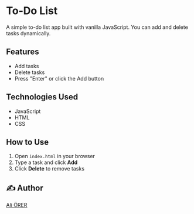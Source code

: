 #  To-Do List

A simple to-do list app built with vanilla JavaScript. You can add and delete tasks dynamically.

##  Features

- Add tasks
- Delete tasks
- Press "Enter" or click the Add button

##  Technologies Used

- JavaScript
- HTML
- CSS


##  How to Use

1. Open `index.html` in your browser
2. Type a task and click **Add**
3. Click **Delete** to remove tasks



## ✍️ Author

[Ali ÖRER](https://github.com/AliOrer)